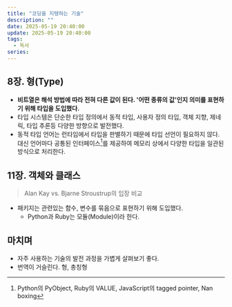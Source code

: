 ```yaml
---
title: "코딩을 지탱하는 기술"
description: ""
date: 2025-05-19 20:40:00
update: 2025-05-19 20:40:00
tags:
  - 독서
series: 
---
```


## 8장. 형(Type)

- **비트열은 해석 방법에 따라 전혀 다른 값이 된다. '어떤 종류의 값'인지 의미를 표현하기 위해 타입을 도입했다.**
- 타입 시스템은 단순한 타입 정의에서 동적 타입, 사용자 정의 타입, 객체 지향, 제네릭, 타입 추론등 다양한 방향으로 발전했다.
- 동적 타입 언어는 런타임에서 타입을 판별하기 때문에 타입 선언이 필요하지 않다. 대신 언어마다 공통된 인터페이스[^1]를 제공하여 메모리 상에서 다양한 타입을 일관된 방식으로 처리한다.

## 11장. 객체와 클래스

> Alan Kay vs. Bjarne Stroustrup의 입장 비교

- 패키지는 관련있는 함수, 변수를 묶음으로 표현하기 위해 도입했다. 
  - Python과 Ruby는 모듈(Module)이라 한다.

## 마치며

- 자주 사용하는 기술의 발전 과정을 가볍게 살펴보기 좋다.
- 번역이 거슬린다. 형, 총칭형

[^1]: Python의 PyObject, Ruby의 VALUE, JavaScript의 tagged pointer, Nan boxing
